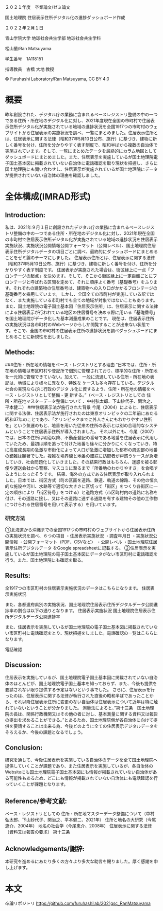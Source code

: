 ２０２１年度　卒業論文/ゼミ論文





国土地理院 住居表示住所デジタル化の進捗ダッシュボード作成











２０２２年２月１日


青山学院大学 地球社会共生学部 地球社会共生学科

松山蘭/Ran Matsuyama

学生番号　1A118151


指導教員　古橋 大地 教授


© Furuhashi Laboratory/Ran Matsuyama, CC BY 4.0

# 概要


昨年創設された、デジタル庁の業務に含まれるベースレジストリ整備の中の一つである住所・所在地のデジタル化に対し、2021年度現在全国の市町村で住居表示住所デジタル化が実施されている地域の進捗状況を全国1917つの市町村のウェブサイトから住居表示の実施状況を調べ、一覧にまとめました。住居表示住所とは、住居表示に関する法律（昭和37年5月10日公布、施行）に基づき、建物に新しく番号を付け、住所を分かりやすく表す制度で、昭和半ばから複数の自治体で実施されています。そして、一覧にまとめたデータを最終的にカラム地図としてダッシュボードにまとめました。また、住居表示を実施しているが国土地理院電子国土基本図に掲載されていない自治体に電話確認を取り現状を把握し、さらに国土地理院にも問い合わせし、住居表示が実施されているが国土地理院にデータが提供されていない自治体の理由を確認しました。
# 全体構成(IMRAD形式)

## Introduction:
私は、2021年９月１日に創設されたデジタル庁の業務に含まれるベースレジストリ整備の中の一つである住所・所在地のデジタル化に対し、2021年現在全国の市町村で住居表示住所デジタル化が実施されている地域の進捗状況を住居表示実施状況、実施状況公開情報公開フォーマット（公開レベル）、国土地理院住居表示住所デジタルデータの項目ごとに調べ、最終的にダッシュボードにまとめることをゼミ論のテーマにしました。
住居表示住所とは、住居表示に関する法律（昭和37年5月10日公布、施行）に基づき、建物に新しく番号を付け、住所を分かりやすく表す制度です。
住居表示が実施された場合は、街区縁上に一点「フロンテージの起点」を決めます。そして、そこから街区縁上に一定距離ごとにフロンテージと呼ばれる区間を定めて、それに順序よく番号（基礎番号）をふります。それぞれの建築物の住居番号は、建築物への入り口がかかるフロンテージの基礎番号を採用しています。
しかし、全国全ての市町村が実施している訳ではなく、また実施している市町村でも全ての地域が対象ではないこともあります。
また、国土地理院の電子国土基本図「住居表示住所」は、住居表示に関する法律による住居表示が行われている地区の住居番号を決める際に用いる「基礎番号」を国土地理院がデータ化した基本測量成果のことです。
現在は、住居表示住所の実施状況は各市町村のWebページからしか閲覧することが出来ない状態です。そこで、全国の市町村の住居表示住所の進捗状況を調べダッシュボードにまとめることに新規性を出しました。

## Methods:
###住所・所在地の情報をベース・レジストリとする理由
”日本では、住所・所在地の情報は市区町村や登記所で個別に管理されており、標準的な住所・所在地を一元的に管理できていない。加えて、 一般に流通している住所・所在地の表記は、地域により様々に異なり、特殊な ケースも多々存在している。デジタル社会の実現ならびに行政のデジタ ル化に資するよう、住所・所在地の情報をベース・レジストリとして整備・更 新する。”（ベース・レジストリとしての 住所・所在地マスターデータ整備について 、中村弘太郎、下山紗代子、関治之、平本健二）
###住居表示法が施行された背景
今尾（2004）によると、住居表示に関する法律、住居表示法が施行されたのは東京オリンピックの二年前にあたる昭和37年のことであり、「オリンピックまでに外人さんにもわかりやすい住所を」という気運のもと、地番を用いた従来の住所の表示とは別の合理的なシステムということで住居表示住所が導入されました。
それ以外にも、今尾（2007）では、日本の住所は明治以降、不動産登記の番号である地番を住居表示に代用していたため、最初は順を追って付けた地番も徐々に分かりにくくなっていき、特に高度成長期の急激な市街化によって人口が急激に増加した都市の周辺部の地番の錯雑は顕著でした。複雑な境界線と地番の錯綜に訪問者が戸惑うケースが急増していき、社会問題化していきました。その結果行政はもちろん、迷惑を被る郵便や運送会社から警察、マスコミに至るまで「所番地のわかりやすさ」を合唱するようになったそうです。
結果、海外の方式である住居表示が取り入れられました。日本では、街区方式（町の区画を道路、鉄道、軌道の線路、その他の恒久的な施設や河川、水路等で適切な大きさに区切って「街区」をつくり各街区に一定の順序により「街区符号」をつける）と道路方式（市区町村内の道路に名称を付け、その道路に接し、又はその道路に通ずる通路を有する建物その他の工作物につけられる住居番号を用いて表示する）を用いています。
### 研究方法
①北海道から沖縄までの全国1917つの市町村のウェブサイトから住居表示住所の実施状況を調べ、６つの項目
・住居表示実施状況
・調査年月日
・実施状況公開情報
・公開フォーマット（PDF、CSVなど）
・公開レベル
・国土地理院住居表示住所デジタルデータ
をGoogle spreadsheetに記載する。
②住居表示を実施しているが国土地理院の電子国土基本図にデータがない市区町村に電話確認を行う。また、国土地理院にも確認を取る。
 
 

## Results:
全1917つの市区町村の住居表示実施状況のデータはこちらになります。
住居表示実施状況
 
また、各都道府県別の実施状況、国土地理院住居表示住所デジタルデータ公開進捗率の割合は以下の通りとなります。
住居表示実施状況
国土地理院住居表示住所デジタルデータ公開進捗率
 
また、住居表示を実施しているが国土地理院の電子国土基本図に掲載されていない市区町村に電話確認をとり、現状把握をしました。電話確認の一覧はこちらになります。
 
電話確認

## Discussion:
住居表示を実施しているが、国土地理院電子国土基本図に掲載されていない自治体のほとんどが、国土地理院電子国土基本を知っておらず、また、今後も提供を要請されない限り提供する予定はないという事でした。
さらに、住居表示を行ったのは、住居表示に関する法律が執行された直後の昭和半ばであったことから、それ以降住居表示住所に変更のない自治体は住居表示について近年は特に触れていないということが分かりました。
測量法によると、”第十三条　国土地理院の長は、関係行政機関又はその他の者に対し、基本測量に関する資料又は報告の提出を求めることができる。”とあるため、国土地理院側が各自治体に向けて提供を要請することは出来る為、今後どのように全ての住居表示デジタルデータをそろえるか、今後の課題となるでしょう。

## Conclusion:
研究を通して、今後住居表示を実施している自治体のデータを全て国土地理院へ提供していくことが課題であり、また住居表示を実施しているが、各自治体のWebsiteにも国土地理院電子国土基本図にも情報が掲載されていない自治体がある可能性もあるため、どこにも情報が掲載されていない自治体にも電話確認を行っていくことが課題となります。
## Reference/参考文献:
ベース・レジストリとしての 住所・所在地マスターデータ整備について（中村弘太郎、下山紗代子、関治之、平本健二、2021年）
住所と地名の大研究（今尾恵介、2004年）
地名の社会学（今尾恵介、2008年）
住居表示に関する法律
（資料又は報告の要求） 第十三条


## Acknowledgements/謝辞:
本研究を進めるにあたり多くの方々より多大な助言を賜りました。厚く感謝を申し上げます。

# 本文




卒論リポジトリ
https://github.com/furuhashilab/2021gsc_RanMatsuyama

